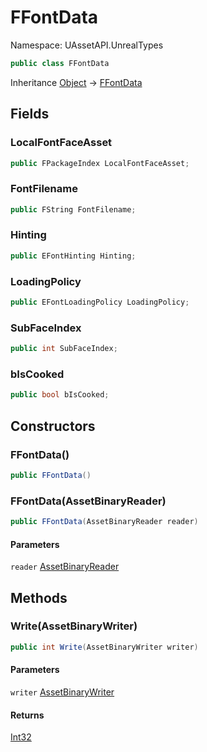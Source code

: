 # FFontData

Namespace: UAssetAPI.UnrealTypes

```csharp
public class FFontData
```

Inheritance [Object](https://docs.microsoft.com/en-us/dotnet/api/system.object) → [FFontData](./uassetapi.unrealtypes.ffontdata.md)

## Fields

### **LocalFontFaceAsset**

```csharp
public FPackageIndex LocalFontFaceAsset;
```

### **FontFilename**

```csharp
public FString FontFilename;
```

### **Hinting**

```csharp
public EFontHinting Hinting;
```

### **LoadingPolicy**

```csharp
public EFontLoadingPolicy LoadingPolicy;
```

### **SubFaceIndex**

```csharp
public int SubFaceIndex;
```

### **bIsCooked**

```csharp
public bool bIsCooked;
```

## Constructors

### **FFontData()**

```csharp
public FFontData()
```

### **FFontData(AssetBinaryReader)**

```csharp
public FFontData(AssetBinaryReader reader)
```

#### Parameters

`reader` [AssetBinaryReader](./uassetapi.assetbinaryreader.md)<br>

## Methods

### **Write(AssetBinaryWriter)**

```csharp
public int Write(AssetBinaryWriter writer)
```

#### Parameters

`writer` [AssetBinaryWriter](./uassetapi.assetbinarywriter.md)<br>

#### Returns

[Int32](https://docs.microsoft.com/en-us/dotnet/api/system.int32)<br>
